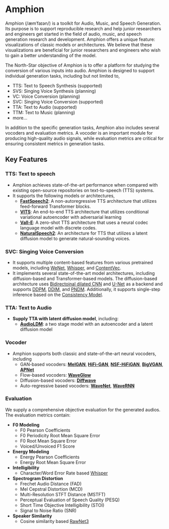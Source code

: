 # Amphion

Amphion (/æmˈfaɪən/) is a toolkit for Audio, Music, and Speech Generation. Its purpose is to support reproducible research and help junior researchers and engineers get started in the field of audio, music, and speech generation research and development. Amphion offers a unique feature: visualizations of classic models or architectures. We believe that these visualizations are beneficial for junior researchers and engineers who wish to gain a better understanding of the model.

The North-Star objective of Amphion is to offer a platform for studying the conversion of various inputs into audio. Amphion is designed to support individual generation tasks, including but not limited to,

- TTS: Text to Speech Synthesis (supported)
- SVS: Singing Voice Synthesis (planning)
- VC: Voice Conversion (planning)
- SVC: Singing Voice Conversion (supported)
- TTA: Text to Audio (supported)
- TTM: Text to Music (planning)
- more…

In addition to the specific generation tasks, Amphion also includes several vocoders and evaluation metrics. A vocoder is an important module for producing high-quality audio signals, while evaluation metrics are critical for ensuring consistent metrics in generation tasks.

## Key Features

### TTS: Text to speech

- Amphion achieves state-of-the-art performance when compared with existing open-source repositories on text-to-speech (TTS) systems.
- It supports the following models or architectures,
    - **[FastSpeech2](https://arxiv.org/abs/2006.04558)**: A non-autoregressive TTS architecture that utilizes feed-forward Transformer blocks.
    - **[VITS](https://arxiv.org/abs/2106.06103)**: An end-to-end TTS architecture that utilizes conditional variational autoencoder with adversarial learning
    - **[Vall-E](https://arxiv.org/abs/2301.02111)**: A zero-shot TTS architecture that uses a neural codec language model with discrete codes.
    - **[NaturalSpeech2](https://arxiv.org/abs/2304.09116)**: An architecture for TTS that utilizes a latent diffusion model to generate natural-sounding voices.

### SVC: Singing Voice Conversion

- It supports multiple content-based features from various pretrained models, including [WeNet](https://github.com/wenet-e2e/wenet), [Whisper](https://github.com/openai/whisper), and [ContentVec](https://github.com/auspicious3000/contentvec).
- It implements several state-of-the-art model architectures, including diffusion-based and Transformer-based models. The diffusion-based architecture uses [Bidirectoinal dilated CNN](https://openreview.net/pdf?id=a-xFK8Ymz5J) and [U-Net](https://link.springer.com/chapter/10.1007/978-3-319-24574-4_28) as a backend and supports [DDPM](https://arxiv.org/pdf/2006.11239.pdf), [DDIM](https://arxiv.org/pdf/2010.02502.pdf), and [PNDM](https://arxiv.org/pdf/2202.09778.pdf). Additionally, it supports single-step inference based on the [Consistency Model](https://openreview.net/pdf?id=FmqFfMTNnv).

### TTA: Text to Audio

- **Supply TTA with latent diffusion model**, including:
    - **[AudioLDM](https://arxiv.org/abs/2301.12503)**: a two stage model with an autoencoder and a latent diffusion model

### Vocoder

- Amphion supports both classic and state-of-the-art neural vocoders, including
  - GAN-based vocoders: **[MelGAN](https://arxiv.org/abs/1910.06711)**, **[HiFi-GAN](https://arxiv.org/abs/2010.05646)**, **[NSF-HiFiGAN](https://github.com/nii-yamagishilab/project-NN-Pytorch-scripts)**, **[BigVGAN](https://arxiv.org/abs/2206.04658)**, **[APNet](https://arxiv.org/abs/2305.07952)**
  - Flow-based vocoders: **[WaveGlow](https://arxiv.org/abs/1811.00002)**
  - Diffusion-based vocoders: **[Diffwave](https://arxiv.org/abs/2009.09761)**
  - Auto-regressive based vocoders: **[WaveNet](https://arxiv.org/abs/1609.03499)**, **[WaveRNN](https://arxiv.org/abs/1802.08435v1)**

### Evaluation

We supply a comprehensive objective evaluation for the generated audios. The evaluation metrics contain:

- **F0 Modeling**
    - F0 Pearson Coefficients
    - F0 Periodicity Root Mean Square Error
    - F0 Root Mean Square Error
    - Voiced/Unvoiced F1 Score
- **Energy Modeling**
    - Energy Pearson Coefficients
    - Energy Root Mean Square Error
- **Intelligibility**
    - Character/Word Error Rate based [Whisper](https://github.com/openai/whisper)
- **Spectrogram Distortion**
    - Frechet Audio Distance (FAD)
    - Mel Cepstral Distortion (MCD)
    - Multi-Resolution STFT Distance (MSTFT)
    - Perceptual Evaluation of Speech Quality (PESQ)
    - Short Time Objective Intelligibility (STOI)
    - Signal to Noise Ratio (SNR)
- **Speaker Similarity**
    - Cosine similarity based [RawNet3](https://github.com/Jungjee/RawNet)

